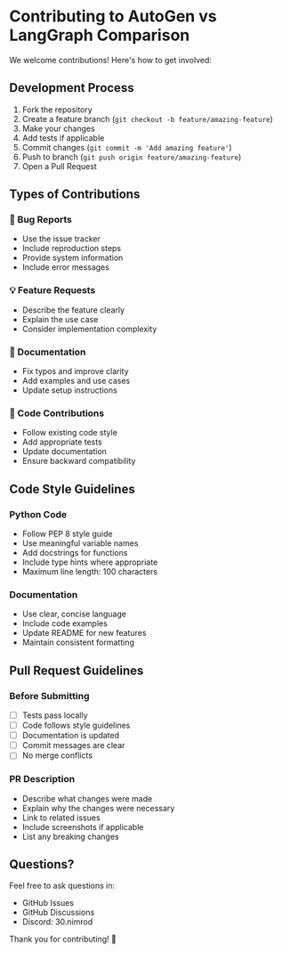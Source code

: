 # Contributing to AutoGen vs LangGraph Comparison

We welcome contributions! Here's how to get involved:

## Development Process

1. Fork the repository
2. Create a feature branch (`git checkout -b feature/amazing-feature`)
3. Make your changes
4. Add tests if applicable
5. Commit changes (`git commit -m 'Add amazing feature'`)
6. Push to branch (`git push origin feature/amazing-feature`)
7. Open a Pull Request

## Types of Contributions

### 🐛 Bug Reports
- Use the issue tracker
- Include reproduction steps
- Provide system information
- Include error messages

### 💡 Feature Requests
- Describe the feature clearly
- Explain the use case
- Consider implementation complexity

### 📝 Documentation
- Fix typos and improve clarity
- Add examples and use cases
- Update setup instructions

### 🔧 Code Contributions
- Follow existing code style
- Add appropriate tests
- Update documentation
- Ensure backward compatibility

## Code Style Guidelines

### Python Code
- Follow PEP 8 style guide
- Use meaningful variable names
- Add docstrings for functions
- Include type hints where appropriate
- Maximum line length: 100 characters

### Documentation
- Use clear, concise language
- Include code examples
- Update README for new features
- Maintain consistent formatting

## Pull Request Guidelines

### Before Submitting
- [ ] Tests pass locally
- [ ] Code follows style guidelines
- [ ] Documentation is updated
- [ ] Commit messages are clear
- [ ] No merge conflicts

### PR Description
- Describe what changes were made
- Explain why the changes were necessary
- Link to related issues
- Include screenshots if applicable
- List any breaking changes

## Questions?

Feel free to ask questions in:
- GitHub Issues
- GitHub Discussions
- Discord: 30.nimrod

Thank you for contributing! 🎉